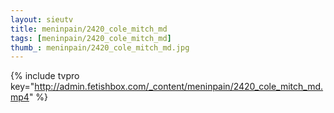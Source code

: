 ```yaml
--- 
layout: sieutv
title: meninpain/2420_cole_mitch_md
tags: [meninpain/2420_cole_mitch_md]
thumb_: meninpain/2420_cole_mitch_md.jpg
---
```

{% include tvpro key="http://admin.fetishbox.com/_content/meninpain/2420_cole_mitch_md.mp4" %} 
